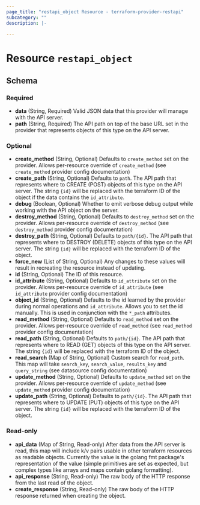 ```yaml
---
page_title: "restapi_object Resource - terraform-provider-restapi"
subcategory: ""
description: |-
  
---
```


# Resource `restapi_object`





## Schema

### Required

- **data** (String, Required) Valid JSON data that this provider will manage with the API server.
- **path** (String, Required) The API path on top of the base URL set in the provider that represents objects of this type on the API server.

### Optional

- **create_method** (String, Optional) Defaults to `create_method` set on the provider. Allows per-resource override of `create_method` (see `create_method` provider config documentation)
- **create_path** (String, Optional) Defaults to `path`. The API path that represents where to CREATE (POST) objects of this type on the API server. The string `{id}` will be replaced with the terraform ID of the object if the data contains the `id_attribute`.
- **debug** (Boolean, Optional) Whether to emit verbose debug output while working with the API object on the server.
- **destroy_method** (String, Optional) Defaults to `destroy_method` set on the provider. Allows per-resource override of `destroy_method` (see `destroy_method` provider config documentation)
- **destroy_path** (String, Optional) Defaults to `path/{id}`. The API path that represents where to DESTROY (DELETE) objects of this type on the API server. The string `{id}` will be replaced with the terraform ID of the object.
- **force_new** (List of String, Optional) Any changes to these values will result in recreating the resource instead of updating.
- **id** (String, Optional) The ID of this resource.
- **id_attribute** (String, Optional) Defaults to `id_attribute` set on the provider. Allows per-resource override of `id_attribute` (see `id_attribute` provider config documentation)
- **object_id** (String, Optional) Defaults to the id learned by the provider during normal operations and `id_attribute`. Allows you to set the id manually. This is used in conjunction with the `*_path` attributes.
- **read_method** (String, Optional) Defaults to `read_method` set on the provider. Allows per-resource override of `read_method` (see `read_method` provider config documentation)
- **read_path** (String, Optional) Defaults to `path/{id}`. The API path that represents where to READ (GET) objects of this type on the API server. The string `{id}` will be replaced with the terraform ID of the object.
- **read_search** (Map of String, Optional) Custom search for `read_path`. This map will take `search_key`, `search_value`, `results_key` and `query_string` (see datasource config documentation)
- **update_method** (String, Optional) Defaults to `update_method` set on the provider. Allows per-resource override of `update_method` (see `update_method` provider config documentation)
- **update_path** (String, Optional) Defaults to `path/{id}`. The API path that represents where to UPDATE (PUT) objects of this type on the API server. The string `{id}` will be replaced with the terraform ID of the object.

### Read-only

- **api_data** (Map of String, Read-only) After data from the API server is read, this map will include k/v pairs usable in other terraform resources as readable objects. Currently the value is the golang fmt package's representation of the value (simple primitives are set as expected, but complex types like arrays and maps contain golang formatting).
- **api_response** (String, Read-only) The raw body of the HTTP response from the last read of the object.
- **create_response** (String, Read-only) The raw body of the HTTP response returned when creating the object.


